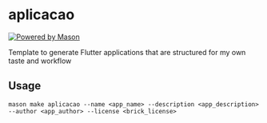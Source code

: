 # aplicacao

[![Powered by Mason](https://img.shields.io/endpoint?url=https%3A%2F%2Ftinyurl.com%2Fmason-badge)](https://github.com/felangel/mason)

Template to generate Flutter applications that are structured for my own taste and workflow

## Usage

```
mason make aplicacao --name <app_name> --description <app_description> --author <app_author> --license <brick_license>
```
